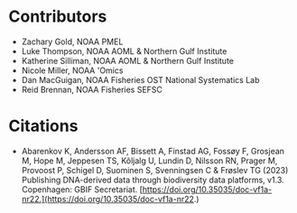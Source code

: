# Contributors

- Zachary Gold, NOAA PMEL  
- Luke Thompson, NOAA AOML & Northern Gulf Institute  
- Katherine Silliman, NOAA AOML & Northern Gulf Institute  
- Nicole Miller, NOAA 'Omics 
- Dan MacGuigan, NOAA Fisheries OST National Systematics Lab
- Reid Brennan, NOAA Fisheries SEFSC

# Citations

- Abarenkov K, Andersson AF, Bissett A, Finstad AG, Fossøy F, Grosjean M, Hope M, Jeppesen TS, Kõljalg U, Lundin D, Nilsson RN, Prager M, Provoost P, Schigel D, Suominen S, Svenningsen C & Frøslev TG (2023) Publishing DNA-derived data through biodiversity data platforms, v1.3. Copenhagen: GBIF Secretariat. [https://doi.org/10.35035/doc-vf1a-nr22.](https://doi.org/10.35035/doc-vf1a-nr22.)
